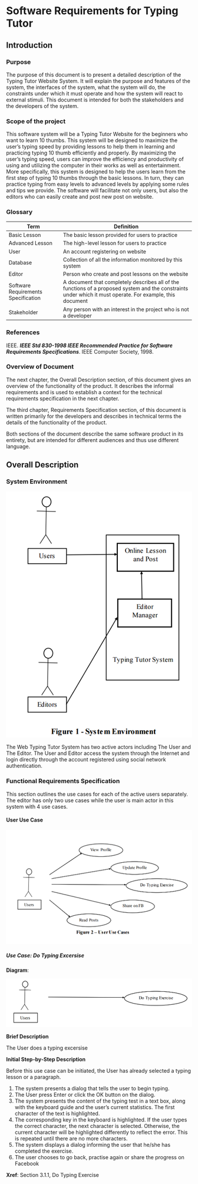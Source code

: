 # Software Requirements for Typing Tutor
## Introduction
### Purpose
The purpose of this document is to present a detailed description of the Typing Tutor Website System. It will explain the purpose and features of the system, the interfaces of the system, what the system will do, the constraints under which it must operate and how the system will react to external stimuli. This document is intended for both the stakeholders and the developers of the system.

### Scope of the project
This software system will be a Typing Tutor Website for the beginners who want to learn 10 thumbs. This system will be designed to maximize the user’s typing speed by providing lessons to help them in learning and practicing typing 10 thumb efficiently and properly. By maximizing the user’s typing speed, users can improve the efficiency and productivity of using and utilizing the computer in their works as well as entertainment. 
More specifically, this system is designed to help the users learn from the first step of typing 10 thumbs through the basic lessons. In turn, they can practice typing from easy levels to advanced levels by applying some rules and tips we provide. The software will facilitate not only users, but also the editors who can easily create and post new post on website. 

### Glossary
|Term|Definition|
|---|---|
|Basic Lesson|The basic lesson provided for users to practice|
|Advanced Lesson|The high-level lesson for users to practice|
|User|An account registering on website|
|Database|Collection of all the information monitored by this system|
|Editor|Person who create and post lessons on the website|
|Software Requirements Specification|A document that completely describes all of the functions of a proposed system and the constraints under which it must operate. For example, this document|
|Stakeholder|Any person with an interest in the project who is not a developer|

### References
IEEE. **_IEEE Std 830-1998 IEEE Recommended Practice for Software Requirements Specifications_**. IEEE Computer Society, 1998. 

### Overview of Document
The next chapter, the Overall Description section, of this document gives an overview of the functionality of the product. It describes the informal requirements and is used to establish a context for the technical requirements specification in the next chapter. 

The third chapter, Requirements Specification section, of this document is written primarily for the developers and describes in technical terms the details of the functionality of the product.  

Both sections of the document describe the same software product in its entirety, but are intended for different audiences and thus use different language.

## Overall Description
### System Environment
![Figure 1](./figures/figure1.png "Figure 1 - System Environment")

The Web Typing Tutor System has two active actors including The User and The Editor. The User and Editor access the system through the Internet and login directly through the account registered using social network authentication.

### Functional Requirements Specification

This section outlines the use cases for each of the active users separately. The editor has only two use cases while the user is main actor in this system with 4 use cases.
#### User Use Case
![Figure 2](./figures/figure2.PNG "Figure 2 - User Use Case")

##### Use Case: Do Typing Excersise
**Diagram**:

![User Use Case - Do Typing Excersise](./figures/user-use-case-1.PNG "User Use Case - Do Typing Excersise")

**Brief Description**

The User does a typing excersise

**Initial Step-by-Step Description**

Before this use case can be initiated, the User has already selected a typing lesson or a paragraph.

1. The system presents a dialog that tells the user to begin typing.
2. The User press Enter or click the OK button on the dialog.
3. The system presents the content of the typing test in a text box, along with the keyboard guide and the user’s current statistics. The first character of the text is highlighted.
4. The corresponding key in the keyboard is highlighted. If the user types the correct character, the next character is selected. Otherwise, the current character will be highlighted differently to reflect the error. This is repeated until there are no more characters.
5. The system displays a dialog informing the user that he/she has completed the exercise.
6. The user chooses to go back, practise again or share the progress on Facebook

**Xref**: Section 3.1.1, Do Typing Exercise
